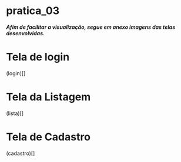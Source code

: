 # pratica_03

***Afim de facilitar a visualização, segue em anexo imagens das telas desenvolvidas.***

# Tela de login

(login)[]

# Tela da Listagem

(lista)[]

# Tela de Cadastro

(cadastro)[]